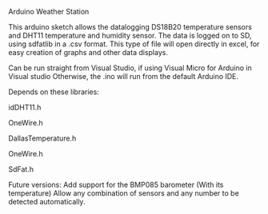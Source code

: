Arduino Weather Station

This arduino sketch allows the datalogging  DS18B20 temperature sensors and DHT11 temperature and humidity sensor. The data is logged on to SD, using sdfatlib in a .csv format. This type of file will open directly in excel, for easy creation of graphs and other data displays.

Can be run straight from Visual Studio, if using Visual Micro for Arduino in Visual studio
Otherwise, the .ino will run from the default Arduino IDE.

Depends on these libraries:

idDHT11.h

OneWire.h

DallasTemperature.h

OneWire.h

SdFat.h

Future versions:
Add support for the BMP085 barometer (With its temperature)
Allow any combination of sensors and any number to be detected automatically.


